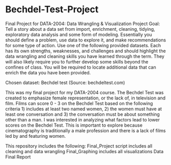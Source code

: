 # Bechdel-Test-Project
Final Project for DATA-2004: Data Wrangling & Visualization 
Project Goal: Tell a story about a data set from import, enrichment, cleaning, tidying, exploratory data analysis and some form of modeling. Essentially you should define a problem, use data to explore it, and make recommendations for some type of action. Use one of the following provided datasets. Each has its own strengths, weaknesses, and challenges and should highlight the data wrangling and cleaning skills you have learned through the term. They will also likely require you to further develop some skills beyond the confines of class. You will be required to locate additional data that can enrich the data you have been provided.

Chosen dataset: Bechdel test (Source: bechdeltest.com)

This was my final project for my DATA-2004 course. The Bechdel Test was created to emphasize female representation, or the lack of, in television and film. Films can score 0 - 3 on the Bechdel Test based on the following criteria 1) includes at least two named women, 2) the women must have at least one conversation and 3) the conversation must be about something other than a man. I was interested in analyzing what factors lead to lower scores on the Bechdel Test. This is important to explore because cinematography is traditionally a male profession and there is a lack of films led by and featuring women.

This repository includes the following:
Final_Project script includes all cleaning and data wrangling
Final_Graphing includes all visualizations
Data Final Report
